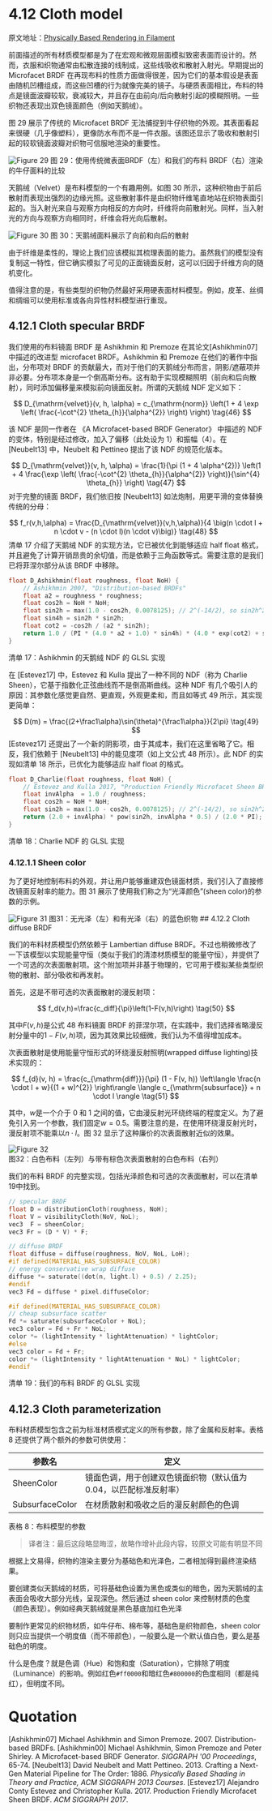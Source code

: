 # 4.12 Cloth model

原文地址：[Physically Based Rendering in Filament](https://google.github.io/filament/Filament.md.html#materialsystem/clothmodel)

前面描述的所有材质模型都是为了在宏观和微观层面模拟致密表面而设计的。然而，衣服和织物通常由松散连接的线制成，这些线吸收和散射入射光。早期提出的 Microfacet BRDF 在再现布料的性质方面做得很差，因为它们的基本假设是表面由随机凹槽组成，而这些凹槽的行为就像完美的镜子。与硬质表面相比，布料的特点是镜面波瓣较软，衰减较大，并且存在由前向/后向散射引起的模糊照明。一些织物还表现出双色镜面颜色（例如天鹅绒）。

图 29 展示了传统的 Microfacet BRDF 无法捕捉到牛仔织物的外观。其表面看起来很硬（几乎像塑料），更像防水布而不是一件衣服。该图还显示了吸收和散射引起的较软镜面波瓣对织物可信服地渲染的重要性。

<img title="" src="./img/screenshot_cloth.png" alt="Figure 29" data-align="center">
图 29：使用传统微表面BRDF（左）和我们的布料 BRDF（右）渲染的牛仔面料的比较

天鹅绒（Velvet）是布料模型的一个有趣用例。如图 30 所示，这种织物由于前后散射而表现出强烈的边缘光照。这些散射事件是由织物纤维笔直地站在织物表面引起的。当入射光来自与观察方向相反的方向时，纤维将向前散射光。同样，当入射光的方向与观察方向相同时，纤维会将光向后散射。

<img title="" src="./img/screenshot_cloth_velvet.png" alt="Figure 30" data-align="center">
图 30：天鹅绒面料展示了向前和向后的散射

由于纤维是柔性的，理论上我们应该模拟其梳理表面的能力。虽然我们的模型没有复制这一特性，但它确实模拟了可见的正面镜面反射，这可以归因于纤维方向的随机变化。

值得注意的是，有些类型的织物仍然最好采用硬表面材料模型。例如，皮革、丝绸和绸缎可以使用标准或各向异性材料模型进行重现。

## 4.12.1 Cloth specular BRDF

我们使用的布料镜面 BRDF 是 Ashikhmin 和 Premoze 在其论文$\mathrm{[Ashikhmin07]}$中描述的改进型 microfacet BRDF。Ashikhmin 和 Premoze 在他们的著作中指出，分布项对 BRDF 的贡献最大，而对于他们的天鹅绒分布而言，阴影/遮蔽项并非必要。分布项本身是一个倒高斯分布。这有助于实现模糊照明（前向和后向散射），同时添加偏移量来模拟前向镜面反射。所谓的天鹅绒 NDF 定义如下：

$$
D_{\mathrm{velvet}}(v, h, \alpha) = c_{\mathrm{norm}} \left(1 + 4 \exp \left( \frac{-\cot^{2} \theta_{h}}{\alpha^{2}} \right) \right)
\tag{46}
$$

该 NDF 是同一作者在 《A Microfacet-based BRDF Generator》 中描述的 NDF 的变体，特别是经过修改，加入了偏移（此处设为 1）和振幅（4）。在 $\mathrm{[Neubelt13]}$ 中，Neubelt 和 Pettineo 提出了该 NDF 的规范化版本。

$$
D_{\mathrm{velvet}}(v, h, \alpha) = 
\frac{1}{\pi (1 + 4 \alpha^{2})} 
\left(1 + 4 \frac{\exp \left( \frac{-\cot^{2} \theta_{h}}{\alpha^{2}} \right)}{\sin^{4} \theta_{h}} \right)
\tag{47}
$$
对于完整的镜面 BRDF，我们依旧按 $\mathrm{[Neubelt13]}$ 如法炮制，用更平滑的变体替换传统的分母：

$$
f_r(v,h,\alpha) = \frac{D_{\mathrm{velvet}}(v,h,\alpha)}{4 \big(n \cdot l + n \cdot v - (n \cdot l)(n \cdot v)\big)}
\tag{48}
$$
清单 17 介绍了天鹅绒 NDF 的实现方法，它已被优化到能够适应 half float 格式，并且避免了计算开销昂贵的余切值，而是依赖于三角函数等式。需要注意的是我们已将菲涅尔部分从该 BRDF 中移除。

```cpp
float D_Ashikhmin(float roughness, float NoH) {
    // Ashikhmin 2007, "Distribution-based BRDFs"
	float a2 = roughness * roughness;
	float cos2h = NoH * NoH;
	float sin2h = max(1.0 - cos2h, 0.0078125); // 2^(-14/2), so sin2h^2 > 0 in fp16
	float sin4h = sin2h * sin2h;
	float cot2 = -cos2h / (a2 * sin2h);
	return 1.0 / (PI * (4.0 * a2 + 1.0) * sin4h) * (4.0 * exp(cot2) + sin4h);
}
```
清单 17：Ashikhmin 的天鹅绒 NDF 的 GLSL 实现

在 $\mathrm{[Estevez17]}$ 中，Estevez 和 Kulla 提出了一种不同的 NDF（称为 Charlie Sheen），它基于指数化正弦曲线而不是倒高斯曲线。这种 NDF 有几个吸引人的原因：其参数化感觉更自然、更直观，外观更柔和，而且如等式 49 所示，其实现更简单：

$$
D(m) = \frac{(2+\frac1\alpha)\sin(\theta)^{\frac1\alpha}}{2\pi}
\tag{49}
$$
$\mathrm{[Estevez17]}$ 还提出了一个新的阴影项，由于其成本，我们在这里省略了它。相反，我们依赖于 $\mathrm{[Neubelt13]}$ 中的能见度项（如上文公式 48 所示）。此 NDF 的实现如清单 18 所示，已优化为能够适应 half float 的格式。

```cpp
float D_Charlie(float roughness, float NoH) {
    // Estevez and Kulla 2017, "Production Friendly Microfacet Sheen BRDF"
    float invAlpha  = 1.0 / roughness;
    float cos2h = NoH * NoH;
    float sin2h = max(1.0 - cos2h, 0.0078125); // 2^(-14/2), so sin2h^2 > 0 in fp16
    return (2.0 + invAlpha) * pow(sin2h, invAlpha * 0.5) / (2.0 * PI);
}
```
清单 18：Charlie NDF 的 GLSL 实现
### 4.12.1.1 Sheen color

为了更好地控制布料的外观，并让用户能够重建双色镜面材质，我们引入了直接修改镜面反射率的能力。图 31 展示了使用我们称之为“光泽颜色”(sheen color)的参数的示例。

<img title="" src="./img/screenshot_cloth_subsurface.png" alt="Figure 31" data-align="center">
图31：无光泽（左）和有光泽（右）的蓝色织物
## 4.12.2 Cloth diffuse BRDF

我们的布料材质模型仍然依赖于 Lambertian diffuse BRDF。不过也稍微修改了一下该模型以实现能量守恒（类似于我们的清漆材质模型的能量守恒），并提供了一个可选的次表面散射项。这个附加项并非基于物理的，它可用于模拟某些类型织物的散射、部分吸收和再发射。

首先，这是不带可选的次表面散射的漫反射项：

$$
f_d(v,h)=\frac{c_diff}{\pi}\left(1-F(v,h)\right)
\tag{50}
$$

其中$F(v,h)$是公式 48 布料镜面 BRDF 的菲涅尔项，在实践中，我们选择省略漫反射分量中的$1-F(v,h)$项，因为其效果比较细微，我们认为不值得增加成本。

次表面散射是使用能量守恒形式的环绕漫反射照明(wrapped diffuse lighting)技术实现的：

$$
f_{d}(v, h) = \frac{c_{\mathrm{diff}}}{\pi} (1 - F(v, h)) 
\left\langle \frac{n \cdot l + w}{(1 + w)^{2}} \right\rangle 
\langle c_{\mathrm{subsurface}} + n \cdot l \rangle
\tag{51}
$$

其中，$w$是一个介于 0 和 1 之间的值，它由漫反射光环绕终端的程度定义。为了避免引入另一个参数，我们固定$w=0.5$。需要注意的是，在使用环绕漫反射光时，漫反射项不能乘以$n⋅l$。图 32 显示了这种廉价的次表面散射近似的效果。

<img title="" src="./img/screenshot_cloth_subsurface.png" alt="Figure 32" data-align="center">
图32：白色布料（左列）与带有棕色次表面散射的白色布料（右列）

我们的布料 BRDF 的完整实现，包括光泽颜色和可选的次表面散射，可以在清单 19中找到。

```cpp
// specular BRDF
float D = distributionCloth(roughness, NoH);
float V = visibilityCloth(NoV, NoL);
vec3  F = sheenColor;
vec3 Fr = (D * V) * F;

// diffuse BRDF
float diffuse = diffuse(roughness, NoV, NoL, LoH);
#if defined(MATERIAL_HAS_SUBSURFACE_COLOR)
// energy conservative wrap diffuse
diffuse *= saturate((dot(n, light.l) + 0.5) / 2.25);
#endif
vec3 Fd = diffuse * pixel.diffuseColor;

#if defined(MATERIAL_HAS_SUBSURFACE_COLOR)
// cheap subsurface scatter
Fd *= saturate(subsurfaceColor + NoL);
vec3 color = Fd + Fr * NoL;
color *= (lightIntensity * lightAttenuation) * lightColor;
#else
vec3 color = Fd + Fr;
color *= (lightIntensity * lightAttenuation * NoL) * lightColor;
#endif
```
清单 19：我们的布料 BRDF 的 GLSL 实现
## 4.12.3 Cloth parameterization

布料材质模型包含之前为标准材质模式定义的所有参数，除了金属和反射率。表格 8 还提供了两个额外的参数可供使用：

| 参数名             | 定义                                  |
| --------------- | ----------------------------------- |
| SheenColor      | 镜面色调，用于创建双色镜面织物（默认值为 0.04，以匹配标准反射率） |
| SubsurfaceColor | 在材质散射和吸收之后的漫反射颜色的色调                 |

表格 8：布料模型的参数

> 译者注：最后这段略显晦涩，故略作增补此段内容，较原文可能有明显不同

根据上文易得，织物的渲染主要分为基础色和光泽色，二者相加得到最终渲染结果。

要创建类似天鹅绒的材质，可将基础色设置为黑色或类似的暗色，因为天鹅绒的主表面会吸收大部分光线，呈现深色。然后通过 sheen color 来控制材质的色度（颜色表现）。例如经典天鹅绒就是黑色基底加红色光泽

要制作更常见的织物材质，如牛仔布、棉布等，基础色是织物颜色，sheen color 则只应当提供一个明度值（而不带颜色），一般要么是一个默认值白色，要么是基础色的明度。 

什么是色度？就是色调（Hue）和饱和度（Saturation），它排除了明度（Luminance）的影响。例如红色`#ff0000`和暗红色`#800000`的色度相同（都是纯红），但明度不同。
# Quotation

$\mathrm{[Ashikhmin07]}$ Michael Ashikhmin and Simon Premoze. 2007. Distribution-based BRDFs.
$\mathrm{[Ashikhmin00]}$ Michael Ashikhmin, Simon Premoze and Peter Shirley. A Microfacet-based BRDF Generator. _SIGGRAPH '00 Proceedings_, 65-74.
$[\mathrm{Neubelt13}]$ David Neubelt and Matt Pettineo. 2013. Crafting a Next-Gen Material Pipeline for The Order: 1886. _Physically Based Shading in Theory and Practice, ACM SIGGRAPH 2013 Courses_.
$[\mathrm{Estevez17}]$ Alejandro Conty Estevez and Christopher Kulla. 2017. Production Friendly Microfacet Sheen BRDF. _ACM SIGGRAPH 2017_.